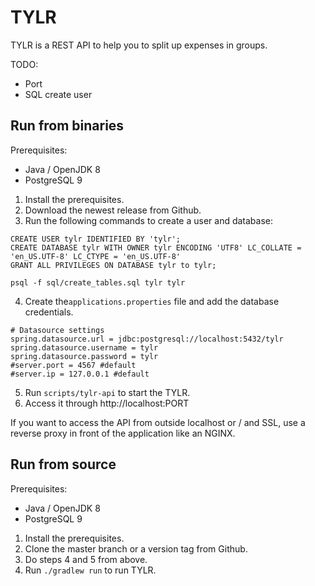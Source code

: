 # TYLR
TYLR is a REST API to help you to split up expenses in groups.

TODO:
* Port
* SQL create user

## Run from binaries

Prerequisites:
 
 - Java / OpenJDK 8
 - PostgreSQL 9
 
1. Install the prerequisites.
2. Download the newest release from Github.
3. Run the following commands to create a user and database:

````
CREATE USER tylr IDENTIFIED BY 'tylr';
CREATE DATABASE tylr WITH OWNER tylr ENCODING 'UTF8' LC_COLLATE = 'en_US.UTF-8' LC_CTYPE = 'en_US.UTF-8'
GRANT ALL PRIVILEGES ON DATABASE tylr to tylr;
````

````
psql -f sql/create_tables.sql tylr tylr
````

4. Create the`applications.properties` file and add the database credentials.

````
# Datasource settings
spring.datasource.url = jdbc:postgresql://localhost:5432/tylr
spring.datasource.username = tylr
spring.datasource.password = tylr
#server.port = 4567 #default
#server.ip = 127.0.0.1 #default
````

5. Run `scripts/tylr-api` to start the TYLR.
6. Access it through http://localhost:PORT

If you want to access the API from outside localhost or / and SSL, use a reverse proxy in front of the application like an NGINX.

## Run from source

Prerequisites:
 
 - Java / OpenJDK 8
 - PostgreSQL 9
 
1. Install the prerequisites.
2. Clone the master branch or a version tag from Github.
3. Do steps 4 and 5 from above.
4. Run `./gradlew run` to run TYLR.
